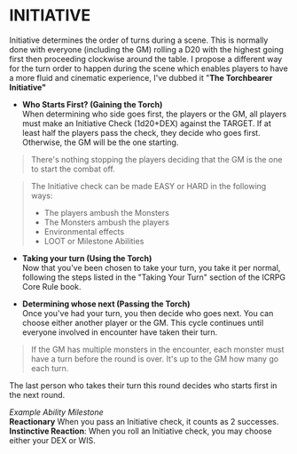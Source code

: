 # INITIATIVE

Initiative determines the order of turns during a scene. This is normally done with everyone (including the GM) rolling a D20 with the highest going first then proceeding clockwise around the table. I propose a different way for the turn order to happen during the scene which enables players to have a more fluid and cinematic experience, I've dubbed it "**The Torchbearer Initiative"**

- **Who Starts First? (Gaining the Torch)**  
When determining who side goes first, the players or the GM, all players must make an Initiative Check (1d20+DEX) against the TARGET. If at least half the  players pass the check, they decide who goes first. Otherwise, the GM will be the one starting.

> There's nothing stopping the players deciding that the GM is the one to start the combat off.

>The Initiative check can be made EASY or HARD in the following ways:
>- The players ambush the Monsters
>- The Monsters ambush the players
>- Environmental  effects
>- LOOT or Milestone Abilities

- **Taking your turn (Using  the Torch)**  
Now that you've been chosen to take your turn, you take it per normal, following the steps listed in the "Taking Your Turn" section of the ICRPG Core Rule book.

- **Determining whose next (Passing the Torch)**  
Once you've had your turn, you then decide who goes next. You can choose either another player or the GM.  This cycle continues until everyone involved in encounter have taken their turn.

> If the GM has multiple monsters in the encounter, each monster must have a turn before the round is over. It's up to the GM how many go each turn.

The last person who takes their turn this round decides who starts first in the next round.

*Example Ability Milestone*  
**Reactionary** When you pass an Initiative check, it counts as 2 successes.   
**Instinctive Reaction**: When you roll an Initiative check, you may choose either your DEX or WIS.  
